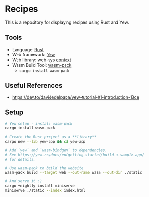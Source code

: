 # Recipes

This is a repository for displaying recipes using Rust and Yew.

## Tools

- Language: [Rust](https://www.rust-lang.org/learn)
- Web framework: [Yew](https://yew.rs/)
- Web library: web-sys [context](https://yew.rs/docs/en/getting-started/choose-web-library/)
- Wasm Build Tool: [wasm-pack](https://yew.rs/docs/en/getting-started/project-setup/#wasm-packhttpsrustwasmgithubiodocswasm-pack)
  - `cargo install wasm-pack`

## Useful References

- https://dev.to/davidedelpapa/yew-tutorial-01-introduction-13ce

## Setup

```bash
# Yew setup - install wasm-pack
cargo install wasm-pack

# Create the Rust project as a **library**
cargo new --lib yew-app && cd yew-app

# Add `yew` and `wasm-bindgen` to dependencies.
# See https://yew.rs/docs/en/getting-started/build-a-sample-app/
# for details.

# Use wasm-pack to build the website
wasm-pack build --target web --out-name wasm --out-dir ./static

# And serve it :)
cargo +nightly install miniserve
miniserve ./static --index index.html
```